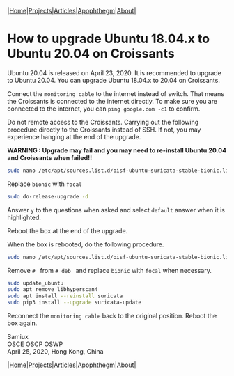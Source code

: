 |[Home](/README.md)|[Projects](/projects.md)|[Articles](/articles.md)|[Apophthegm](/apophthegm.md)|[About](/about.md)|

# **How to upgrade Ubuntu 18.04.x to Ubuntu 20.04 on Croissants**

Ubuntu 20.04 is released on April 23, 2020.  It is recommended to upgrade to Ubuntu 20.04.  You can upgrade Ubuntu 18.04.x to 20.04 on Croissants.

Connect the ```monitoring cable``` to the internet instead of switch.  That means the Croissants is connected to the internet directly.  To make sure you are connected to the internet, you can ```ping google.com -c1``` to confirm.

Do not remote access to the Croissants.  Carrying out the following procedure directly to the Croissants instead of SSH.  If not, you may experience hanging at the end of the upgrade.

**WARNING : Upgrade may fail and you may need to re-install Ubuntu 20.04 and Croissants when failed!!**

```bash
sudo nano /etc/apt/sources.list.d/oisf-ubuntu-suricata-stable-bionic.list
```

Replace ```bionic``` with ```focal```

```bash
sudo do-release-upgrade -d
```

Answer ```y``` to the questions when asked and select ```default``` answer when it is highlighted.

Reboot the box at the end of the upgrade.

When the box is rebooted, do the following procedure.

```bash
sudo nano /etc/apt/sources.list.d/oisf-ubuntu-suricata-stable-bionic.list
```

Remove ```# ``` from ```# deb ``` and replace ```bionic``` with ```focal``` when necessary.

```bash
sudo update_ubuntu
sudo apt remove libhyperscan4
sudo apt install --reinstall suricata 
sudo pip3 install --upgrade suricata-update
```

Reconnect the ```monitoring cable``` back to the original position.  Reboot the box again.

Samiux  
OSCE  OSCP  OSWP  
April 25, 2020, Hong Kong, China  

|[Home](/README.md)|[Projects](/projects.md)|[Articles](/articles.md)|[Apophthegm](/apophthegm.md)|[About](/about.md)|
